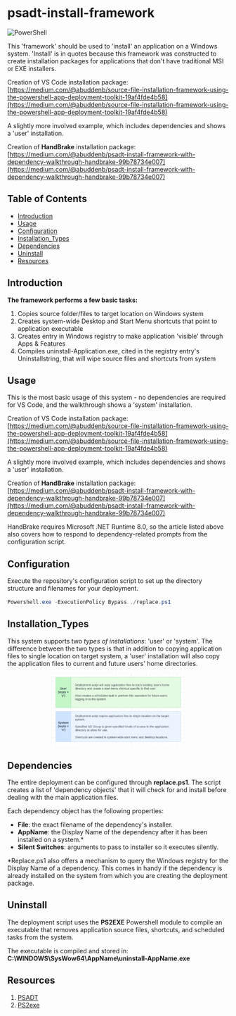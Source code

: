 # psadt-install-framework

![PowerShell](https://img.shields.io/badge/PowerShell-5391FE?logo=powershell&logoColor=white)

This 'framework' should be used to 'install' an application on a Windows system. 'Install' is in quotes because this framework
was constructed to create installation packages for applications that don't have traditional MSI or EXE installers.

Creation of VS Code installation package: [https://medium.com/@abuddenb/source-file-installation-framework-using-the-powershell-app-deployment-toolkit-19af4fde4b58](https://medium.com/@abuddenb/source-file-installation-framework-using-the-powershell-app-deployment-toolkit-19af4fde4b58)

A slightly more involved example, which includes dependencies and shows a 'user' installation.

Creation of <b>HandBrake</b> installation package: [https://medium.com/@abuddenb/psadt-install-framework-with-dependency-walkthrough-handbrake-99b78734e007](https://medium.com/@abuddenb/psadt-install-framework-with-dependency-walkthrough-handbrake-99b78734e007)

## Table of Contents

- [Introduction](#introduction)
- [Usage](#usage)
- [Configuration](#configuration)
- [Installation_Types](#installation_types)
- [Dependencies](#dependencies)
- [Uninstall](#uninstall)
- [Resources](#resources)

## Introduction

<b>The framework performs a few basic tasks:</b>
<ol>
    <li>Copies source folder/files to target location on Windows system</li>
    <li>Creates system-wide Desktop and Start Menu shortcuts that point to application executable</li>
    <li>Creates entry in Windows registry to make application 'visible' through Apps & Features</li>
    <li>Compiles uninstall-Application.exe, cited in the registry entry's Uninstallstring, that will wipe source files and shortcuts from system</li>

</ol>

## Usage

This is the most basic usage of this system - no dependencies are required for VS Code, and the walkthrough shows a 'system' installation.

Creation of VS Code installation package: [https://medium.com/@abuddenb/source-file-installation-framework-using-the-powershell-app-deployment-toolkit-19af4fde4b58](https://medium.com/@abuddenb/source-file-installation-framework-using-the-powershell-app-deployment-toolkit-19af4fde4b58)

A slightly more involved example, which includes dependencies and shows a 'user' installation.

Creation of <b>HandBrake</b> installation package: [https://medium.com/@abuddenb/psadt-install-framework-with-dependency-walkthrough-handbrake-99b78734e007](https://medium.com/@abuddenb/psadt-install-framework-with-dependency-walkthrough-handbrake-99b78734e007)

HandBrake requires Microsoft .NET Runtime 8.0, so the article listed above also covers how to respond to dependency-related
prompts from the configuration script.

## Configuration

Execute the repository's configuration script to set up the directory structure and filenames for your deployment.

```powershell
Powershell.exe -ExecutionPolicy Bypass ./replace.ps1
```

## Installation_Types

This system supports two <i>types of installations</i>: 'user' or 'system'. The difference between the two types is that in addition to copying application files to single location on target system, a 'user' installation will also copy the application files to current and future users' home directories.
<div style="max-width: 60%;margin: 0 auto;">
<img src="img/user-system-install.png">
</div>

## Dependencies

The entire deployment can be configured through <b>replace.ps1</b>. The script creates a list of 'dependency objects' that it will check for and install before dealing with the main application files.

Each dependency object has the following properties:

<ul>
    <li><b>File</b>: the exact filename of the dependency's installer.</li>
    <li><b>AppName</b>: the Display Name of the dependency after it has been installed on a system.*</li>
    <li><b>Silent Switches</b>: arguments to pass to installer so it executes silently.</li>
</ul>

*Replace.ps1 also offers a mechanism to query the Windows registry for the Display Name of a dependency. This comes in handy if the dependency is already installed on the system from which you are creating the deployment package.

## Uninstall

The deployment script uses the <b>PS2EXE</b> Powershell module to compile an executable that removes application source files, shortcuts, and scheduled tasks from the system.

The executable is compiled and stored in: <b>C:\WINDOWS\SysWow64\AppName\uninstall-AppName.exe</b>

## Resources

1. [PSADT](https://psappdeploytoolkit.com/)
2. [PS2exe](https://github.com/MScholtes/PS2EXE)